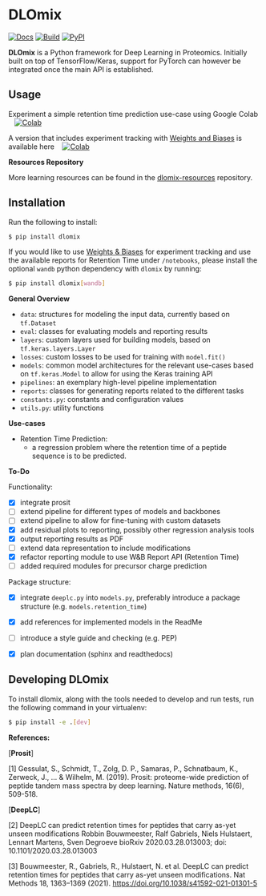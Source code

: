 # DLOmix

[![Docs](https://readthedocs.org/projects/dlomix/badge/?version=stable)](https://dlomix.readthedocs.io/en/stable/?badge=stable)
[![Build](https://github.com/wilhelm-lab/dlomix/actions/workflows/build.yaml/badge.svg)](https://github.com/wilhelm-lab/dlomix/actions/workflows/build.yaml)
[![PyPI](https://github.com/wilhelm-lab/dlomix/actions/workflows/pypi.yaml/badge.svg)](https://github.com/wilhelm-lab/dlomix/actions/workflows/pypi.yaml)

**DLOmix** is a Python framework for Deep Learning in Proteomics. Initially built on top of TensorFlow/Keras, support for PyTorch can however be integrated once the main API is established.

## Usage
Experiment a simple retention time prediction use-case using Google Colab &nbsp;&nbsp; [![Colab](https://colab.research.google.com/assets/colab-badge.svg)](https://colab.research.google.com/github/wilhelm-lab/dlomix/blob/develop/notebooks/Example_RTModel_Walkthrough_colab.ipynb)

A version that includes experiment tracking with [Weights and Biases](https://www.wandb.ai) is available here &nbsp;&nbsp; [![Colab](https://colab.research.google.com/assets/colab-badge.svg)](https://colab.research.google.com/github/wilhelm-lab/dlomix/blob/develop/notebooks/Example_RTModel_Walkthrough_colab-weights-and-biases.ipynb)

**Resources Repository**

More learning resources can be found in the [dlomix-resources](https://github.com/wilhelm-lab/dlomix-resources) repository.

## Installation

Run the following to install:
```bash
$ pip install dlomix
```

If you would like to use [Weights & Biases](wandb.ai) for experiment tracking and use the available reports for Retention Time under `/notebooks`, please install the optional `wandb` python dependency with `dlomix` by running:

```bash
$ pip install dlomix[wandb]
```

**General Overview**
-  `data`: structures for modeling the input data, currently based on `tf.Dataset`
-  `eval`: classes for evaluating models and reporting results
-  `layers`: custom layers used for building models, based on `tf.keras.layers.Layer`
-  `losses`: custom losses to be used for training with `model.fit()`
- `models`: common model architectures for the relevant use-cases based on `tf.keras.Model` to allow for using the Keras training API
-  `pipelines`: an exemplary high-level pipeline implementation
-  `reports`: classes for generating reports related to the different tasks
-  `constants.py`: constants and configuration values
-  `utils.py`: utility functions



**Use-cases**

- Retention Time Prediction:
    - a regression problem where the retention time of a peptide sequence is to be predicted.



**To-Do**

Functionality:
- [X] integrate prosit
- [ ] extend pipeline for different types of models and backbones
- [ ] extend pipeline to allow for fine-tuning with custom datasets
- [X] add residual plots to reporting, possibly other regression analysis tools
- [X] output reporting results as PDF
- [ ] extend data representation to include modifications
- [X] refactor reporting module to use W&B Report API (Retention Time)
- [ ] added required modules for precursor charge prediction

Package structure:

- [X] integrate `deeplc.py` into `models.py`, preferably introduce a package structure (e.g. `models.retention_time`)
- [X] add references for implemented models in the ReadMe
- [ ] introduce a style guide and checking (e.g. PEP)
- [X] plan documentation (sphinx and readthedocs)


## Developing DLOmix
To install dlomix, along with the tools needed to develop and run tests, run the following command in your virtualenv:
```bash
$ pip install -e .[dev]
```


**References:**

[**Prosit**]

[1] Gessulat, S., Schmidt, T., Zolg, D. P., Samaras, P., Schnatbaum, K., Zerweck, J., ... & Wilhelm, M. (2019). Prosit: proteome-wide prediction of peptide tandem mass spectra by deep learning. Nature methods, 16(6), 509-518.

[**DeepLC**]

[2] DeepLC can predict retention times for peptides that carry as-yet unseen modifications
Robbin Bouwmeester, Ralf Gabriels, Niels Hulstaert, Lennart Martens, Sven Degroeve
bioRxiv 2020.03.28.013003; doi: 10.1101/2020.03.28.013003

[3] Bouwmeester, R., Gabriels, R., Hulstaert, N. et al. DeepLC can predict retention times for peptides that carry as-yet unseen modifications. Nat Methods 18, 1363–1369 (2021). https://doi.org/10.1038/s41592-021-01301-5
